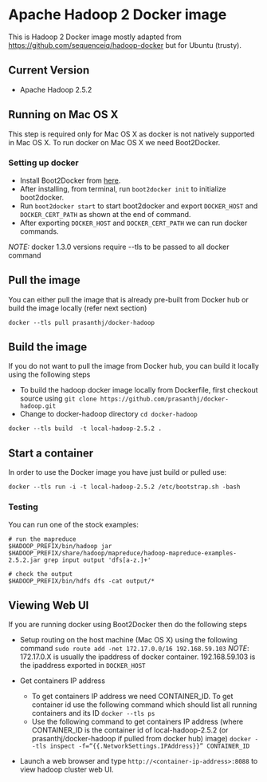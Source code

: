# Apache Hadoop 2 Docker image


This is Hadoop 2 Docker image mostly adapted from https://github.com/sequenceiq/hadoop-docker but for Ubuntu (trusty).

## Current Version
* Apache Hadoop 2.5.2

## Running on Mac OS X

This step is required only for Mac OS X as docker is not natively supported in Mac OS X. To run docker on Mac OS X we need Boot2Docker.

### Setting up docker

* Install Boot2Docker from [here].
* After installing, from terminal, run `boot2docker init` to initialize boot2docker.
* Run `boot2docker start` to start boot2docker and export `DOCKER_HOST` and `DOCKER_CERT_PATH` as shown at the end of command.
* After exporting `DOCKER_HOST` and `DOCKER_CERT_PATH` we can run docker commands.

*NOTE:* docker 1.3.0 versions require --tls to be passed to all docker command

## Pull the image
You can either pull the image that is already pre-built from Docker hub or build the image locally (refer next section)
```
docker --tls pull prasanthj/docker-hadoop
```

## Build the image
If you do not want to pull the image from Docker hub, you can build it locally using the following steps
* To build the hadoop docker image locally from Dockerfile, first checkout source using
`git clone https://github.com/prasanthj/docker-hadoop.git`
* Change to docker-hadoop directory `cd docker-hadoop`

```
docker --tls build  -t local-hadoop-2.5.2 .
```
## Start a container

In order to use the Docker image you have just build or pulled use:

```
docker --tls run -i -t local-hadoop-2.5.2 /etc/bootstrap.sh -bash
```

### Testing

You can run one of the stock examples:

```
# run the mapreduce
$HADOOP_PREFIX/bin/hadoop jar $HADOOP_PREFIX/share/hadoop/mapreduce/hadoop-mapreduce-examples-2.5.2.jar grep input output 'dfs[a-z.]+'

# check the output
$HADOOP_PREFIX/bin/hdfs dfs -cat output/*
```

## Viewing Web UI
If you are running docker using Boot2Docker then do the following steps

 * Setup routing on the host machine (Mac OS X) using the following
   command `sudo route add -net 172.17.0.0/16 192.168.59.103`
_NOTE_: 172.17.0.X is usually the ipaddress of docker container. 192.168.59.103 is the ipaddress exported in `DOCKER_HOST`

 * Get containers IP address
	* To get containers IP address we need CONTAINER_ID. To get container id use the following command which should list all running containers and its ID
	`docker --tls ps`
	* Use the following command to get containers IP address (where CONTAINER_ID is the container id of local-hadoop-2.5.2 (or prasanthj/docker-hadoop if pulled from docker hub) image)
	`docker --tls inspect -f=“{{.NetworkSettings.IPAddress}}” CONTAINER_ID`

 * Launch a web browser and type `http://<container-ip-address>:8088` to view hadoop cluster web UI.

[here]:https://github.com/boot2docker/osx-installer/releases
